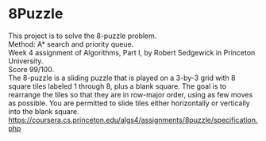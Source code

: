 # 8Puzzle
This project is to solve the 8-puzzle problem.\
Method: A* search and priority queue.\
Week 4 assignment of Algorithms, Part I, by Robert Sedgewick in Princeton University.\
Score 99/100.\
The 8-puzzle is a sliding puzzle that is played on a 3-by-3 grid with 8 square tiles labeled 1 through 8, plus a blank square. The goal is to rearrange the tiles so that they are in row-major order, using as few moves as possible. You are permitted to slide tiles either horizontally or vertically into the blank square. \
https://coursera.cs.princeton.edu/algs4/assignments/8puzzle/specification.php
